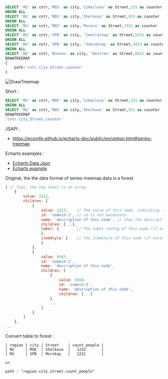 
```sql
SELECT 'RU' as cntr,'MOS' as city,'Izmailovo' as Street,331 as counter
UNION ALL
SELECT 'RU' as cntr,'MOS' as city,'Shelkovo' as Street,931 as counter
UNION ALL
SELECT 'RU' as cntr,'MOS' as city,'Perovo' as Street,7331 as counter
UNION ALL
SELECT 'RU' as cntr,'SPB' as city, 'Centralnay' as Street,5331 as counter
UNION ALL
SELECT 'RU' as cntr,'SPB' as city, 'Vokzalnay' as Street,3413 as counter
UNION ALL
SELECT 'DE' as cntr,'Munxen' as city, 'Destren' as Street,8413 as counter
DRAWTREEMAP
{
    path:'cntr.city.Street.counter'
}
```

![DrawTreemap](/img/draw-treemap.png)



Short :

```sql
SELECT 'RU' as cntr,'MOS' as city,'Izmailovo' as Street,331 as counter
UNION ALL
SELECT 'RU' as cntr,'MOS' as city,'Shelkovo' as Street,931 as counter
DRAWTREEMAP
'cntr.city.Street.counter'

```


JSAPI :

* https://ecomfe.github.io/echarts-doc/public/en/option.html#series-treemap

Echarts examples :

* [Echarts Data Json](https://ecomfe.github.io/echarts-examples/public/data/asset/data/disk.tree.json)
* [Echarts example](https://ecomfe.github.io/echarts-examples/public/editor.html?c=treemap-disk)


Original, the the data format of series-treemap.data is a forest.

```javascript
[ // Tips, the top level is an array.
    {
        value: 1212,
        children: [
            {
                value: 2323,    // The value of this node, indicating the area size.
                id: 'someid-1', // id is not mandatory.
                name: 'description of this node', // show the description text in rectangle.
                children: [...],
                label: {        // The label config of this node (if necessary).
                },
                itemStyle: {    // the itemStyle of this node (if necessary).
                }
            },
            {
                value: 4545,
                id: 'someid-2',
                name: 'description of this node',
                children: [
                    {
                        value: 5656,
                        id: 'someid-3',
                        name: 'description of this node',
                        children: [...]
                    },
                    ...
                ]
            }
        ]
    },
...

```



Convert table to forest :

```
| region | city | Street    | count_people |
| RU     | MSK  | Shelkovo  |   1232       |
| RU     | SPB  | Morskay   |   1211       |

=>

path : "region.city.street.count_people"

```



